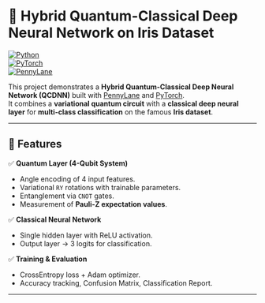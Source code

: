 # 🌌 Hybrid Quantum-Classical Deep Neural Network on Iris Dataset  
[![Python](https://img.shields.io/badge/Python-3.8%2B-blue.svg)](https://www.python.org/)  
[![PyTorch](https://img.shields.io/badge/PyTorch-%23EE4C2C.svg?logo=pytorch&logoColor=white)](https://pytorch.org/)  
[![PennyLane](https://img.shields.io/badge/PennyLane-Quantum-orange)](https://pennylane.ai/)  


This project demonstrates a **Hybrid Quantum-Classical Deep Neural Network (QCDNN)** built with [PennyLane](https://pennylane.ai/) and [PyTorch](https://pytorch.org/).  
It combines a **variational quantum circuit** with a **classical deep neural layer** for **multi-class classification** on the famous **Iris dataset**.  

---

## 🚀 Features  

✅ **Quantum Layer (4-Qubit System)**  
- Angle encoding of 4 input features.  
- Variational `RY` rotations with trainable parameters.  
- Entanglement via `CNOT` gates.  
- Measurement of **Pauli-Z expectation values**.  

✅ **Classical Neural Network**  
- Single hidden layer with ReLU activation.  
- Output layer → 3 logits for classification.  

✅ **Training & Evaluation**  
- CrossEntropy loss + Adam optimizer.  
- Accuracy tracking, Confusion Matrix, Classification Report.  

---
